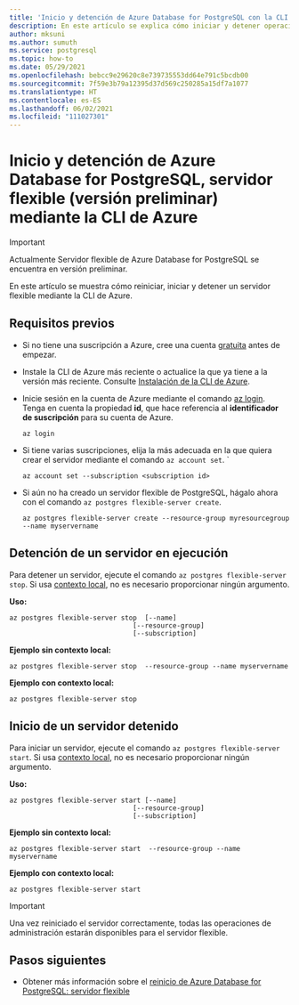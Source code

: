```yaml
---
title: 'Inicio y detención de Azure Database for PostgreSQL con la CLI de Azure: servidor flexible'
description: En este artículo se explica cómo iniciar y detener operaciones en Azure Database for PostgreSQL mediante la CLI de Azure.
author: mksuni
ms.author: sumuth
ms.service: postgresql
ms.topic: how-to
ms.date: 05/29/2021
ms.openlocfilehash: bebcc9e29620c8e739735553dd64e791c5bcdb00
ms.sourcegitcommit: 7f59e3b79a12395d37d569c250285a15df7a1077
ms.translationtype: HT
ms.contentlocale: es-ES
ms.lasthandoff: 06/02/2021
ms.locfileid: "111027301"
---
```

# <a name="stopstart-azure-database-for-postgresql---flexible-server-preview-using-azure-cli"></a>Inicio y detención de Azure Database for PostgreSQL, servidor flexible (versión preliminar) mediante la CLI de Azure

> [!IMPORTANT]
> Actualmente Servidor flexible de Azure Database for PostgreSQL se encuentra en versión preliminar.

En este artículo se muestra cómo reiniciar, iniciar y detener un servidor flexible mediante la CLI de Azure.

## <a name="prerequisites"></a>Requisitos previos

- Si no tiene una suscripción a Azure, cree una cuenta [gratuita](https://azure.microsoft.com/free/) antes de empezar.
- Instale la CLI de Azure más reciente o actualice la que ya tiene a la versión más reciente. Consulte [Instalación de la CLI de Azure](/cli/azure/install-azure-cli).
-  Inicie sesión en la cuenta de Azure mediante el comando [az login](/cli/azure/reference-index#az_login). Tenga en cuenta la propiedad **id**, que hace referencia al **identificador de suscripción** para su cuenta de Azure.

    ```azurecli-interactive
    az login
    ````

- Si tiene varias suscripciones, elija la más adecuada en la que quiera crear el servidor mediante el comando ```az account set```.
`
    ```azurecli
    az account set --subscription <subscription id>
    ```

- Si aún no ha creado un servidor flexible de PostgreSQL, hágalo ahora con el comando ```az postgres flexible-server create```.

    ```azurecli
    az postgres flexible-server create --resource-group myresourcegroup --name myservername
    ```

## <a name="stop-a-running-server"></a>Detención de un servidor en ejecución
Para detener un servidor, ejecute el comando ```az postgres flexible-server stop```. Si usa [contexto local](/cli/azure/config/param-persist), no es necesario proporcionar ningún argumento.

**Uso:**
```azurecli
az postgres flexible-server stop  [--name]
                               [--resource-group]
                               [--subscription]
```

**Ejemplo sin contexto local:**
```azurecli
az postgres flexible-server stop  --resource-group --name myservername
```

**Ejemplo con contexto local:**
```azurecli
az postgres flexible-server stop
```

## <a name="start-a-stopped-server"></a>Inicio de un servidor detenido
Para iniciar un servidor, ejecute el comando ```az postgres flexible-server start```. Si usa [contexto local](/cli/azure/config/param-persist), no es necesario proporcionar ningún argumento.

**Uso:**
```azurecli
az postgres flexible-server start [--name]
                               [--resource-group]
                               [--subscription]
```

**Ejemplo sin contexto local:**
```azurecli
az postgres flexible-server start  --resource-group --name myservername
```

**Ejemplo con contexto local:**
```azurecli
az postgres flexible-server start
```

> [!IMPORTANT]
> Una vez reiniciado el servidor correctamente, todas las operaciones de administración estarán disponibles para el servidor flexible.

## <a name="next-steps"></a>Pasos siguientes
- Obtener más información sobre el [reinicio de Azure Database for PostgreSQL: servidor flexible](./how-to-restart-server-cli.md)


